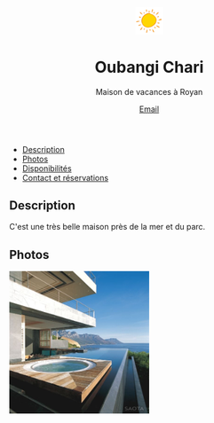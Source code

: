 <html>

<head>
  <meta http-equiv="content-type" content="text/html; charset=UTF-8">
	<title>Oubangi Chari - maison à Royan</title>
	<meta charset="utf-8">
	<meta name="viewport" content="width=device-width, initial-scale=1">
	<meta name="author" content="Oubangichari">
	<meta name="description" content="Page de présentation d'Oubangichari, maison de vacances à Royan">
	<meta name="keywords" content="Oubangichari, location, royan">
	<link rel="stylesheet" href="oubangichari.css">
</head>

<body class="">



<!-- Header -->
<header id="header" class="alt">
	<img src="accueil.jpg" alt="" style="width: 10%; height: 10%">
	<h1>Oubangi Chari</h1>
	<p>Maison de vacances à Royan</p>
	<a href="mailto:oubangichari@gmail.com" class="icon fa-envelope alt">
		<span class="label">Email</span>
	</a>
</header>

<!-- Nav -->
<nav id="nav" class="">
	<ul>
		<li><a href="#description">Description</a></li>
		<li><a href="#photos">Photos</a></li>
		<li><a href="#disponibilites">Disponibilités</a></li>
		<li><a href="#contatc">Contact et réservations</a></li>
	</ul>
</nav>

<h2>Description</h2>
<p>C'est une très belle maison près de la mer et du parc.</p>

<h2>Photos</h2>
<img src="maison-vue-d-ensemble.jpg" alt="" style="width: 50%; height: 50%">
</body>
</html>





